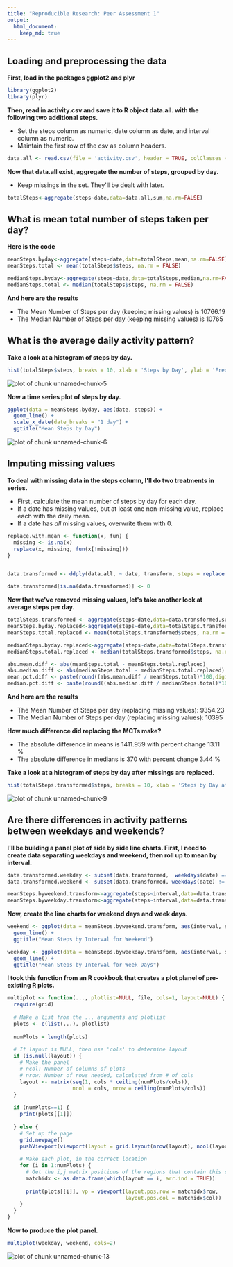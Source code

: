 ```yaml
---
title: "Reproducible Research: Peer Assessment 1"
output: 
  html_document:
    keep_md: true
---
```



## Loading and preprocessing the data
__First, load in the packages ggplot2 and plyr__

```r
library(ggplot2)
library(plyr)
```

__Then, read in activity.csv and save it to R object data.all. with the following two additional steps.__

* Set the steps column as numeric, date column as date, and interval column as numeric.  
* Maintain the first row of the csv as column headers.


```r
data.all <- read.csv(file = 'activity.csv', header = TRUE, colClasses = c('numeric', 'Date', 'numeric'))
```

__Now that data.all exist, aggregate the number of steps, grouped by day.__

* Keep missings in the set.  They'll be dealt with later.


```r
totalSteps<-aggregate(steps~date,data=data.all,sum,na.rm=FALSE)
```

## What is mean total number of steps taken per day?
__Here is the code__

```r
meanSteps.byday<-aggregate(steps~date,data=totalSteps,mean,na.rm=FALSE)
meanSteps.total <- mean(totalSteps$steps, na.rm = FALSE)

medianSteps.byday<-aggregate(steps~date,data=totalSteps,median,na.rm=FALSE)
medianSteps.total <- median(totalSteps$steps, na.rm = FALSE)
```

__And here are the results__

* The Mean Number of Steps per day (keeping missing values) is 10766.19 
* The Median Number of Steps per day (keeping missing values) is 10765 

## What is the average daily activity pattern?
__Take a look at a histogram of steps by day.__


```r
hist(totalSteps$steps, breaks = 10, xlab = 'Steps by Day', ylab = 'Freq')
```

![plot of chunk unnamed-chunk-5](figure/unnamed-chunk-5-1.png)

__Now a time series plot of steps by day.__


```r
ggplot(data = meanSteps.byday, aes(date, steps)) + 
  geom_line() +
  scale_x_date(date_breaks = "1 day") + 
  ggtitle("Mean Steps by Day")
```

![plot of chunk unnamed-chunk-6](figure/unnamed-chunk-6-1.png)

## Imputing missing values
__To deal with missing data in the steps column, I'll do two treatments in series.__

* First, calculate the mean number of steps by day for each day.
* If a date has missing values, but at least one non-missing value, replace each with the daily mean.
* If a date has _all_ missing values, overwrite them with 0.


```r
replace.with.mean <- function(x, fun) { 
  missing <- is.na(x) 
  replace(x, missing, fun(x[!missing])) 
} 


data.transformed <- ddply(data.all, ~ date, transform, steps = replace.with.mean(steps, mean))

data.transformed[is.na(data.transformed)] <- 0
```

__Now that we've removed missing values, let's take another look at average steps per day.__

```r
totalSteps.transformed <- aggregate(steps~date,data=data.transformed,sum, na.rm=FALSE)
meanSteps.byday.replaced<-aggregate(steps~date,data=totalSteps.transformed,mean,na.rm=FALSE)
meanSteps.total.replaced <- mean(totalSteps.transformed$steps, na.rm = FALSE)

medianSteps.byday.replaced<-aggregate(steps~date,data=totalSteps.transformed,median,na.rm=FALSE)
medianSteps.total.replaced <- median(totalSteps.transformed$steps, na.rm = FALSE)

abs.mean.diff <- abs(meanSteps.total - meanSteps.total.replaced)
abs.median.diff <- abs(medianSteps.total - medianSteps.total.replaced)
mean.pct.diff <- paste(round((abs.mean.diff / meanSteps.total)*100,digits = 2),'%')
median.pct.diff <- paste(round((abs.median.diff / medianSteps.total)*100,digits = 2),'%')
```

__And here are the results__

* The Mean Number of Steps per day (replacing missing values): 9354.23 
* The Median Number of Steps per day (replacing missing values): 10395 
    
__How much difference did replacing the MCTs make?__

* The absolute difference in means is 1411.959 with percent change 13.11 %
* The absolute difference in medians is 370 with percent change 3.44 %

__Take a look at a histogram of steps by day after missings are replaced.__


```r
hist(totalSteps.transformed$steps, breaks = 10, xlab = 'Steps by Day after missings replaced', ylab = 'Freq')
```

![plot of chunk unnamed-chunk-9](figure/unnamed-chunk-9-1.png)

## Are there differences in activity patterns between weekdays and weekends?

__I'll be building a panel plot of side by side line charts.  First, I need to create data separating weekdays and weekend, then roll up to mean by interval.__

```r
data.transformed.weekday <- subset(data.transformed,  weekdays(date) == 'Saturday' | weekdays(date) == 'Sunday')
data.transformed.weekend <- subset(data.transformed, weekdays(date) != 'Saturday' & weekdays(date) != 'Sunday')

meanSteps.byweekend.transform<-aggregate(steps~interval,data=data.transformed.weekend,mean)
meanSteps.byweekday.transform<-aggregate(steps~interval,data=data.transformed.weekday,mean)
```

__Now, create the line charts for weekend days and week days.__


```r
weekend <- ggplot(data = meanSteps.byweekend.transform, aes(interval, steps)) + 
  geom_line() +
  ggtitle("Mean Steps by Interval for Weekend")

weekday <- ggplot(data = meanSteps.byweekday.transform, aes(interval, steps)) + 
  geom_line() +
  ggtitle("Mean Steps by Interval for Week Days")
```

__I took this function from an R cookbook that creates a plot planel of pre-existing R plots.__


```r
multiplot <- function(..., plotlist=NULL, file, cols=1, layout=NULL) {
  require(grid)
  
  # Make a list from the ... arguments and plotlist
  plots <- c(list(...), plotlist)
  
  numPlots = length(plots)
  
  # If layout is NULL, then use 'cols' to determine layout
  if (is.null(layout)) {
    # Make the panel
    # ncol: Number of columns of plots
    # nrow: Number of rows needed, calculated from # of cols
    layout <- matrix(seq(1, cols * ceiling(numPlots/cols)),
                     ncol = cols, nrow = ceiling(numPlots/cols))
  }
  
  if (numPlots==1) {
    print(plots[[1]])
    
  } else {
    # Set up the page
    grid.newpage()
    pushViewport(viewport(layout = grid.layout(nrow(layout), ncol(layout))))
    
    # Make each plot, in the correct location
    for (i in 1:numPlots) {
      # Get the i,j matrix positions of the regions that contain this subplot
      matchidx <- as.data.frame(which(layout == i, arr.ind = TRUE))
      
      print(plots[[i]], vp = viewport(layout.pos.row = matchidx$row,
                                      layout.pos.col = matchidx$col))
    }
  }
}
```
__Now to produce the plot panel.__


```r
multiplot(weekday, weekend, cols=2)
```

![plot of chunk unnamed-chunk-13](figure/unnamed-chunk-13-1.png)
